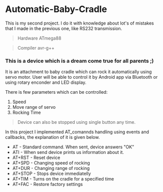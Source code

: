 # Automatic-Baby-Cradle

This is my second project. I do it with knowledge about lot's of mistakes that I made in the previous one, like RS232 transmission.
> Hardware ATmega88

> Compiler avr-g++


### This is a device which is a dream come true for all parents ;) 

It is an attachment to baby cradle which can rock it automatically using servo motor. User will be able to control it by Android app via Bluetooth or using rotary enconder and LED display.

There is few parameters which can be controlled:
 1. Speed
 2. Move range of servo
 3. Rocking Time
 
 > Device can also be stopped using single button any time.



In this project I implemented AT_comannds handling using events and callbacks, the explanation of it is given below.

* AT - Standard command. When sent, device answers "OK"
* ATI - When send device prints us information about it.
* AT+RST - Reset device
* AT+SPD - Changing speed of rocking
* AT+DUR - Changing range of rocking 
* AT+STOP - Stops device immediatelly 
* AT+TIM - Turns on the cradle for a specified time
* AT+FAC - Restore factory settings




